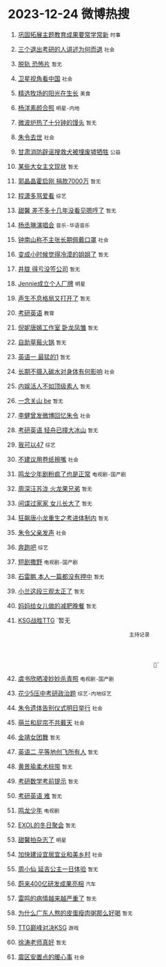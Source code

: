 # 2023-12-24 微博热搜 
1. [巩固拓展主题教育成果要常学常新](https://m.weibo.cn/search?containerid=100103type%3D1%26t%3D10%26q%3D%23%E5%B7%A9%E5%9B%BA%E6%8B%93%E5%B1%95%E4%B8%BB%E9%A2%98%E6%95%99%E8%82%B2%E6%88%90%E6%9E%9C%E8%A6%81%E5%B8%B8%E5%AD%A6%E5%B8%B8%E6%96%B0%23&stream_entry_id=51&isnewpage=1&extparam=seat%3D1%26cate%3D10103%26stream_entry_id%3D51%26pos%3D0%26filter_type%3Drealtimehot%26c_type%3D51%26q%3D%2523%25E5%25B7%25A9%25E5%259B%25BA%25E6%258B%2593%25E5%25B1%2595%25E4%25B8%25BB%25E9%25A2%2598%25E6%2595%2599%25E8%2582%25B2%25E6%2588%2590%25E6%259E%259C%25E8%25A6%2581%25E5%25B8%25B8%25E5%25AD%25A6%25E5%25B8%25B8%25E6%2596%25B0%2523%26dgr%3D0%26display_time%3D1703351315%26pre_seqid%3D17033513149820553405) `时事` 

2. [三个退出考研的人讲述为何而退](https://m.weibo.cn/search?containerid=100103type%3D1%26t%3D10%26q%3D%23%E4%B8%89%E4%B8%AA%E9%80%80%E5%87%BA%E8%80%83%E7%A0%94%E7%9A%84%E4%BA%BA%E8%AE%B2%E8%BF%B0%E4%B8%BA%E4%BD%95%E8%80%8C%E9%80%80%23&stream_entry_id=31&isnewpage=1&extparam=seat%3D1%26band_rank%3D1%26flag%3D2%26filter_type%3Drealtimehot%26stream_entry_id%3D31%26c_type%3D31%26dgr%3D0%26cate%3D5001%26lcate%3D5001%26q%3D%2523%25E4%25B8%2589%25E4%25B8%25AA%25E9%2580%2580%25E5%2587%25BA%25E8%2580%2583%25E7%25A0%2594%25E7%259A%2584%25E4%25BA%25BA%25E8%25AE%25B2%25E8%25BF%25B0%25E4%25B8%25BA%25E4%25BD%2595%25E8%2580%258C%25E9%2580%2580%2523%26realpos%3D1%26pos%3D0%26display_time%3D1703351315%26pre_seqid%3D17033513149820553405) `社会` 

3. [脱轨 恐怖片](https://m.weibo.cn/search?containerid=100103type%3D1%26t%3D10%26q%3D%E8%84%B1%E8%BD%A8+%E6%81%90%E6%80%96%E7%89%87&stream_entry_id=31&isnewpage=1&extparam=seat%3D1%26band_rank%3D2%26flag%3D2%26filter_type%3Drealtimehot%26stream_entry_id%3D31%26c_type%3D31%26dgr%3D0%26cate%3D5001%26lcate%3D5001%26q%3D%25E8%2584%25B1%25E8%25BD%25A8%2520%25E6%2581%2590%25E6%2580%2596%25E7%2589%2587%26realpos%3D2%26pos%3D1%26display_time%3D1703351315%26pre_seqid%3D17033513149820553405) `暂无` 

4. [卫星视角看中国](https://m.weibo.cn/search?containerid=100103type%3D1%26t%3D10%26q%3D%23%E5%8D%AB%E6%98%9F%E8%A7%86%E8%A7%92%E7%9C%8B%E4%B8%AD%E5%9B%BD%23&stream_entry_id=31&isnewpage=1&extparam=seat%3D1%26band_rank%3D3%26flag%3D0%26filter_type%3Drealtimehot%26stream_entry_id%3D31%26c_type%3D31%26dgr%3D0%26cate%3D5001%26lcate%3D5001%26q%3D%2523%25E5%258D%25AB%25E6%2598%259F%25E8%25A7%2586%25E8%25A7%2592%25E7%259C%258B%25E4%25B8%25AD%25E5%259B%25BD%2523%26realpos%3D3%26pos%3D2%26display_time%3D1703351315%26pre_seqid%3D17033513149820553405) `社会` 

5. [精选牧场的阳光在生长](https://m.weibo.cn/search?containerid=100103type%3D1%26t%3D10%26q%3D%23%E7%B2%BE%E9%80%89%E7%89%A7%E5%9C%BA%E7%9A%84%E9%98%B3%E5%85%89%E5%9C%A8%E7%94%9F%E9%95%BF%23&stream_entry_id=31&isnewpage=1&extparam=seat%3D1%26band_rank%3D4%26pos%3D3%26filter_type%3Drealtimehot%26is_ad_pos%3D1%26c_type%3D31%26topic_ad%3D1%26cate%3D5001%26stream_entry_id%3D31%26dgr%3D0%26adid%3D215743%26q%3D%2523%25E7%25B2%25BE%25E9%2580%2589%25E7%2589%25A7%25E5%259C%25BA%25E7%259A%2584%25E9%2598%25B3%25E5%2585%2589%25E5%259C%25A8%25E7%2594%259F%25E9%2595%25BF%2523%26lcate%3D5001%26display_time%3D1703351315%26pre_seqid%3D17033513149820553405) `美食` 

6. [杨洋素颜合照](https://m.weibo.cn/search?containerid=100103type%3D1%26t%3D10%26q%3D%23%E6%9D%A8%E6%B4%8B%E7%B4%A0%E9%A2%9C%E5%90%88%E7%85%A7%23&stream_entry_id=31&isnewpage=1&extparam=seat%3D1%26band_rank%3D4%26flag%3D1%26filter_type%3Drealtimehot%26stream_entry_id%3D31%26c_type%3D31%26dgr%3D0%26cate%3D5001%26lcate%3D5001%26q%3D%2523%25E6%259D%25A8%25E6%25B4%258B%25E7%25B4%25A0%25E9%25A2%259C%25E5%2590%2588%25E7%2585%25A7%2523%26realpos%3D4%26pos%3D4%26display_time%3D1703351315%26pre_seqid%3D17033513149820553405) `明星-内地` 

7. [微波炉热了十分钟的馒头](https://m.weibo.cn/search?containerid=100103type%3D1%26t%3D10%26q%3D%E5%BE%AE%E6%B3%A2%E7%82%89%E7%83%AD%E4%BA%86%E5%8D%81%E5%88%86%E9%92%9F%E7%9A%84%E9%A6%92%E5%A4%B4&stream_entry_id=31&isnewpage=1&extparam=seat%3D1%26band_rank%3D5%26flag%3D2%26filter_type%3Drealtimehot%26stream_entry_id%3D31%26c_type%3D31%26dgr%3D0%26cate%3D5001%26lcate%3D5001%26q%3D%25E5%25BE%25AE%25E6%25B3%25A2%25E7%2582%2589%25E7%2583%25AD%25E4%25BA%2586%25E5%258D%2581%25E5%2588%2586%25E9%2592%259F%25E7%259A%2584%25E9%25A6%2592%25E5%25A4%25B4%26realpos%3D5%26pos%3D5%26display_time%3D1703351315%26pre_seqid%3D17033513149820553405) `暂无` 

8. [朱令去世](https://m.weibo.cn/search?containerid=100103type%3D1%26t%3D10%26q%3D%23%E6%9C%B1%E4%BB%A4%E5%8E%BB%E4%B8%96%23&stream_entry_id=31&isnewpage=1&extparam=seat%3D1%26band_rank%3D6%26flag%3D16%26filter_type%3Drealtimehot%26stream_entry_id%3D31%26c_type%3D31%26dgr%3D0%26cate%3D5001%26lcate%3D5001%26q%3D%2523%25E6%259C%25B1%25E4%25BB%25A4%25E5%258E%25BB%25E4%25B8%2596%2523%26realpos%3D6%26pos%3D6%26display_time%3D1703351315%26pre_seqid%3D17033513149820553405) `社会` 

9. [甘肃消防辟谣搜救犬被埋废墟牺牲](https://m.weibo.cn/search?containerid=100103type%3D1%26t%3D10%26q%3D%23%E7%94%98%E8%82%83%E6%B6%88%E9%98%B2%E8%BE%9F%E8%B0%A3%E6%90%9C%E6%95%91%E7%8A%AC%E8%A2%AB%E5%9F%8B%E5%BA%9F%E5%A2%9F%E7%89%BA%E7%89%B2%23&stream_entry_id=31&isnewpage=1&extparam=seat%3D1%26stream_entry_id%3D31%26band_rank%3D7%26filter_type%3Drealtimehot%26is_ad_pos%3D1%26c_type%3D31%26dgr%3D0%26cate%3D5001%26lcate%3D5001%26q%3D%2523%25E7%2594%2598%25E8%2582%2583%25E6%25B6%2588%25E9%2598%25B2%25E8%25BE%259F%25E8%25B0%25A3%25E6%2590%259C%25E6%2595%2591%25E7%258A%25AC%25E8%25A2%25AB%25E5%259F%258B%25E5%25BA%259F%25E5%25A2%259F%25E7%2589%25BA%25E7%2589%25B2%2523%26adid%3D215755%26pos%3D7%26display_time%3D1703351315%26pre_seqid%3D17033513149820553405) `公益` 

10. [某些大女主文现状](https://m.weibo.cn/search?containerid=100103type%3D1%26t%3D10%26q%3D%E6%9F%90%E4%BA%9B%E5%A4%A7%E5%A5%B3%E4%B8%BB%E6%96%87%E7%8E%B0%E7%8A%B6&stream_entry_id=31&isnewpage=1&extparam=seat%3D1%26band_rank%3D7%26flag%3D1%26filter_type%3Drealtimehot%26stream_entry_id%3D31%26c_type%3D31%26dgr%3D0%26cate%3D5001%26lcate%3D5001%26q%3D%25E6%259F%2590%25E4%25BA%259B%25E5%25A4%25A7%25E5%25A5%25B3%25E4%25B8%25BB%25E6%2596%2587%25E7%258E%25B0%25E7%258A%25B6%26realpos%3D7%26pos%3D8%26display_time%3D1703351315%26pre_seqid%3D17033513149820553405) `暂无` 

11. [郭晶晶霍启刚 捐款7000万](https://m.weibo.cn/search?containerid=100103type%3D1%26t%3D10%26q%3D%E9%83%AD%E6%99%B6%E6%99%B6%E9%9C%8D%E5%90%AF%E5%88%9A+%E6%8D%90%E6%AC%BE7000%E4%B8%87&stream_entry_id=31&isnewpage=1&extparam=seat%3D1%26band_rank%3D8%26flag%3D2%26filter_type%3Drealtimehot%26stream_entry_id%3D31%26c_type%3D31%26dgr%3D0%26cate%3D5001%26lcate%3D5001%26q%3D%25E9%2583%25AD%25E6%2599%25B6%25E6%2599%25B6%25E9%259C%258D%25E5%2590%25AF%25E5%2588%259A%2520%25E6%258D%2590%25E6%25AC%25BE7000%25E4%25B8%2587%26realpos%3D8%26pos%3D9%26display_time%3D1703351315%26pre_seqid%3D17033513149820553405) `暂无` 

12. [程潇多骂爱看](https://m.weibo.cn/search?containerid=100103type%3D1%26t%3D10%26q%3D%23%E7%A8%8B%E6%BD%87%E5%A4%9A%E9%AA%82%E7%88%B1%E7%9C%8B%23&stream_entry_id=31&isnewpage=1&extparam=seat%3D1%26band_rank%3D9%26flag%3D1%26filter_type%3Drealtimehot%26stream_entry_id%3D31%26c_type%3D31%26dgr%3D0%26cate%3D5001%26lcate%3D5001%26q%3D%2523%25E7%25A8%258B%25E6%25BD%2587%25E5%25A4%259A%25E9%25AA%2582%25E7%2588%25B1%25E7%259C%258B%2523%26realpos%3D9%26pos%3D10%26display_time%3D1703351315%26pre_seqid%3D17033513149820553405) `综艺` 

13. [甜馨 差不多十几年没看见嗯哼了](https://m.weibo.cn/search?containerid=100103type%3D1%26t%3D10%26q%3D%E7%94%9C%E9%A6%A8+%E5%B7%AE%E4%B8%8D%E5%A4%9A%E5%8D%81%E5%87%A0%E5%B9%B4%E6%B2%A1%E7%9C%8B%E8%A7%81%E5%97%AF%E5%93%BC%E4%BA%86&stream_entry_id=31&isnewpage=1&extparam=seat%3D1%26band_rank%3D10%26flag%3D2%26filter_type%3Drealtimehot%26stream_entry_id%3D31%26c_type%3D31%26dgr%3D0%26cate%3D5001%26lcate%3D5001%26q%3D%25E7%2594%259C%25E9%25A6%25A8%2520%25E5%25B7%25AE%25E4%25B8%258D%25E5%25A4%259A%25E5%258D%2581%25E5%2587%25A0%25E5%25B9%25B4%25E6%25B2%25A1%25E7%259C%258B%25E8%25A7%2581%25E5%2597%25AF%25E5%2593%25BC%25E4%25BA%2586%26realpos%3D10%26pos%3D11%26display_time%3D1703351315%26pre_seqid%3D17033513149820553405) `暂无` 

14. [杨丞琳演唱会](https://m.weibo.cn/search?containerid=100103type%3D1%26t%3D10%26q%3D%E6%9D%A8%E4%B8%9E%E7%90%B3%E6%BC%94%E5%94%B1%E4%BC%9A&stream_entry_id=31&isnewpage=1&extparam=seat%3D1%26band_rank%3D11%26flag%3D2%26filter_type%3Drealtimehot%26stream_entry_id%3D31%26c_type%3D31%26dgr%3D0%26cate%3D5001%26lcate%3D5001%26q%3D%25E6%259D%25A8%25E4%25B8%259E%25E7%2590%25B3%25E6%25BC%2594%25E5%2594%25B1%25E4%25BC%259A%26realpos%3D11%26pos%3D12%26display_time%3D1703351315%26pre_seqid%3D17033513149820553405) `音乐-华语音乐` 

15. [钟南山称不主张长期佩戴口罩](https://m.weibo.cn/search?containerid=100103type%3D1%26t%3D10%26q%3D%23%E9%92%9F%E5%8D%97%E5%B1%B1%E7%A7%B0%E4%B8%8D%E4%B8%BB%E5%BC%A0%E9%95%BF%E6%9C%9F%E4%BD%A9%E6%88%B4%E5%8F%A3%E7%BD%A9%23&stream_entry_id=31&isnewpage=1&extparam=seat%3D1%26band_rank%3D12%26flag%3D2%26filter_type%3Drealtimehot%26stream_entry_id%3D31%26c_type%3D31%26dgr%3D0%26cate%3D5001%26lcate%3D5001%26q%3D%2523%25E9%2592%259F%25E5%258D%2597%25E5%25B1%25B1%25E7%25A7%25B0%25E4%25B8%258D%25E4%25B8%25BB%25E5%25BC%25A0%25E9%2595%25BF%25E6%259C%259F%25E4%25BD%25A9%25E6%2588%25B4%25E5%258F%25A3%25E7%25BD%25A9%2523%26realpos%3D12%26pos%3D13%26display_time%3D1703351315%26pre_seqid%3D17033513149820553405) `社会` 

16. [变成小时候觉得冷漠的姐姐了](https://m.weibo.cn/search?containerid=100103type%3D1%26t%3D10%26q%3D%E5%8F%98%E6%88%90%E5%B0%8F%E6%97%B6%E5%80%99%E8%A7%89%E5%BE%97%E5%86%B7%E6%BC%A0%E7%9A%84%E5%A7%90%E5%A7%90%E4%BA%86&stream_entry_id=31&isnewpage=1&extparam=seat%3D1%26band_rank%3D13%26flag%3D2%26filter_type%3Drealtimehot%26stream_entry_id%3D31%26c_type%3D31%26dgr%3D0%26cate%3D5001%26lcate%3D5001%26q%3D%25E5%258F%2598%25E6%2588%2590%25E5%25B0%258F%25E6%2597%25B6%25E5%2580%2599%25E8%25A7%2589%25E5%25BE%2597%25E5%2586%25B7%25E6%25BC%25A0%25E7%259A%2584%25E5%25A7%2590%25E5%25A7%2590%25E4%25BA%2586%26realpos%3D13%26pos%3D14%26display_time%3D1703351315%26pre_seqid%3D17033513149820553405) `暂无` 

17. [井胧 得亏没签公司](https://m.weibo.cn/search?containerid=100103type%3D1%26t%3D10%26q%3D%E4%BA%95%E8%83%A7+%E5%BE%97%E4%BA%8F%E6%B2%A1%E7%AD%BE%E5%85%AC%E5%8F%B8&stream_entry_id=31&isnewpage=1&extparam=seat%3D1%26band_rank%3D14%26flag%3D2%26filter_type%3Drealtimehot%26stream_entry_id%3D31%26c_type%3D31%26dgr%3D0%26cate%3D5001%26lcate%3D5001%26q%3D%25E4%25BA%2595%25E8%2583%25A7%2520%25E5%25BE%2597%25E4%25BA%258F%25E6%25B2%25A1%25E7%25AD%25BE%25E5%2585%25AC%25E5%258F%25B8%26realpos%3D14%26pos%3D15%26display_time%3D1703351315%26pre_seqid%3D17033513149820553405) `暂无` 

18. [Jennie成立个人厂牌](https://m.weibo.cn/search?containerid=100103type%3D1%26t%3D10%26q%3D%23Jennie%E6%88%90%E7%AB%8B%E4%B8%AA%E4%BA%BA%E5%8E%82%E7%89%8C%23&stream_entry_id=31&isnewpage=1&extparam=seat%3D1%26band_rank%3D15%26flag%3D0%26filter_type%3Drealtimehot%26stream_entry_id%3D31%26c_type%3D31%26dgr%3D0%26cate%3D5001%26lcate%3D5001%26q%3D%2523Jennie%25E6%2588%2590%25E7%25AB%258B%25E4%25B8%25AA%25E4%25BA%25BA%25E5%258E%2582%25E7%2589%258C%2523%26realpos%3D15%26pos%3D16%26display_time%3D1703351315%26pre_seqid%3D17033513149820553405) `明星` 

19. [声生不息格局又打开了](https://m.weibo.cn/search?containerid=100103type%3D1%26t%3D10%26q%3D%E5%A3%B0%E7%94%9F%E4%B8%8D%E6%81%AF%E6%A0%BC%E5%B1%80%E5%8F%88%E6%89%93%E5%BC%80%E4%BA%86&stream_entry_id=31&isnewpage=1&extparam=seat%3D1%26band_rank%3D16%26flag%3D2%26filter_type%3Drealtimehot%26stream_entry_id%3D31%26c_type%3D31%26dgr%3D0%26cate%3D5001%26lcate%3D5001%26q%3D%25E5%25A3%25B0%25E7%2594%259F%25E4%25B8%258D%25E6%2581%25AF%25E6%25A0%25BC%25E5%25B1%2580%25E5%258F%2588%25E6%2589%2593%25E5%25BC%2580%25E4%25BA%2586%26realpos%3D16%26pos%3D17%26display_time%3D1703351315%26pre_seqid%3D17033513149820553405) `暂无` 

20. [考研英语](https://m.weibo.cn/search?containerid=100103type%3D1%26t%3D10%26q%3D%E8%80%83%E7%A0%94%E8%8B%B1%E8%AF%AD&stream_entry_id=31&isnewpage=1&extparam=seat%3D1%26band_rank%3D17%26flag%3D0%26filter_type%3Drealtimehot%26stream_entry_id%3D31%26c_type%3D31%26dgr%3D0%26cate%3D5001%26lcate%3D5001%26q%3D%25E8%2580%2583%25E7%25A0%2594%25E8%258B%25B1%25E8%25AF%25AD%26realpos%3D17%26pos%3D18%26display_time%3D1703351315%26pre_seqid%3D17033513149820553405) `教育` 

21. [倪妮唐嫣工作室 卧龙凤雏](https://m.weibo.cn/search?containerid=100103type%3D1%26t%3D10%26q%3D%E5%80%AA%E5%A6%AE%E5%94%90%E5%AB%A3%E5%B7%A5%E4%BD%9C%E5%AE%A4+%E5%8D%A7%E9%BE%99%E5%87%A4%E9%9B%8F&stream_entry_id=31&isnewpage=1&extparam=seat%3D1%26band_rank%3D18%26flag%3D2%26filter_type%3Drealtimehot%26stream_entry_id%3D31%26c_type%3D31%26dgr%3D0%26cate%3D5001%26lcate%3D5001%26q%3D%25E5%2580%25AA%25E5%25A6%25AE%25E5%2594%2590%25E5%25AB%25A3%25E5%25B7%25A5%25E4%25BD%259C%25E5%25AE%25A4%2520%25E5%258D%25A7%25E9%25BE%2599%25E5%2587%25A4%25E9%259B%258F%26realpos%3D18%26pos%3D19%26display_time%3D1703351315%26pre_seqid%3D17033513149820553405) `暂无` 

22. [自助草莓火锅](https://m.weibo.cn/search?containerid=100103type%3D1%26t%3D10%26q%3D%E8%87%AA%E5%8A%A9%E8%8D%89%E8%8E%93%E7%81%AB%E9%94%85&stream_entry_id=31&isnewpage=1&extparam=seat%3D1%26band_rank%3D19%26flag%3D0%26filter_type%3Drealtimehot%26stream_entry_id%3D31%26c_type%3D31%26dgr%3D0%26cate%3D5001%26lcate%3D5001%26q%3D%25E8%2587%25AA%25E5%258A%25A9%25E8%258D%2589%25E8%258E%2593%25E7%2581%25AB%25E9%2594%2585%26realpos%3D19%26pos%3D20%26display_time%3D1703351315%26pre_seqid%3D17033513149820553405) `暂无` 

23. [英语一 最猛的1](https://m.weibo.cn/search?containerid=100103type%3D1%26t%3D10%26q%3D%E8%8B%B1%E8%AF%AD%E4%B8%80+%E6%9C%80%E7%8C%9B%E7%9A%841&stream_entry_id=31&isnewpage=1&extparam=seat%3D1%26band_rank%3D20%26flag%3D0%26filter_type%3Drealtimehot%26stream_entry_id%3D31%26c_type%3D31%26dgr%3D0%26cate%3D5001%26lcate%3D5001%26q%3D%25E8%258B%25B1%25E8%25AF%25AD%25E4%25B8%2580%2520%25E6%259C%2580%25E7%258C%259B%25E7%259A%25841%26realpos%3D20%26pos%3D21%26display_time%3D1703351315%26pre_seqid%3D17033513149820553405) `暂无` 

24. [长期不摄入碳水对身体有何影响](https://m.weibo.cn/search?containerid=100103type%3D1%26t%3D10%26q%3D%23%E9%95%BF%E6%9C%9F%E4%B8%8D%E6%91%84%E5%85%A5%E7%A2%B3%E6%B0%B4%E5%AF%B9%E8%BA%AB%E4%BD%93%E6%9C%89%E4%BD%95%E5%BD%B1%E5%93%8D%23&stream_entry_id=31&isnewpage=1&extparam=seat%3D1%26band_rank%3D21%26flag%3D1%26filter_type%3Drealtimehot%26stream_entry_id%3D31%26c_type%3D31%26dgr%3D0%26cate%3D5001%26lcate%3D5001%26q%3D%2523%25E9%2595%25BF%25E6%259C%259F%25E4%25B8%258D%25E6%2591%2584%25E5%2585%25A5%25E7%25A2%25B3%25E6%25B0%25B4%25E5%25AF%25B9%25E8%25BA%25AB%25E4%25BD%2593%25E6%259C%2589%25E4%25BD%2595%25E5%25BD%25B1%25E5%2593%258D%2523%26realpos%3D21%26pos%3D22%26display_time%3D1703351315%26pre_seqid%3D17033513149820553405) `社会` 

25. [内娱活人不如顶级素人](https://m.weibo.cn/search?containerid=100103type%3D1%26t%3D10%26q%3D%E5%86%85%E5%A8%B1%E6%B4%BB%E4%BA%BA%E4%B8%8D%E5%A6%82%E9%A1%B6%E7%BA%A7%E7%B4%A0%E4%BA%BA&stream_entry_id=31&isnewpage=1&extparam=seat%3D1%26band_rank%3D22%26flag%3D2%26filter_type%3Drealtimehot%26stream_entry_id%3D31%26c_type%3D31%26dgr%3D0%26cate%3D5001%26lcate%3D5001%26q%3D%25E5%2586%2585%25E5%25A8%25B1%25E6%25B4%25BB%25E4%25BA%25BA%25E4%25B8%258D%25E5%25A6%2582%25E9%25A1%25B6%25E7%25BA%25A7%25E7%25B4%25A0%25E4%25BA%25BA%26realpos%3D22%26pos%3D23%26display_time%3D1703351315%26pre_seqid%3D17033513149820553405) `暂无` 

26. [一念关山 be](https://m.weibo.cn/search?containerid=100103type%3D1%26t%3D10%26q%3D%E4%B8%80%E5%BF%B5%E5%85%B3%E5%B1%B1+be&stream_entry_id=31&isnewpage=1&extparam=seat%3D1%26band_rank%3D23%26flag%3D0%26filter_type%3Drealtimehot%26stream_entry_id%3D31%26c_type%3D31%26dgr%3D0%26cate%3D5001%26lcate%3D5001%26q%3D%25E4%25B8%2580%25E5%25BF%25B5%25E5%2585%25B3%25E5%25B1%25B1%2520be%26realpos%3D23%26pos%3D24%26display_time%3D1703351315%26pre_seqid%3D17033513149820553405) `暂无` 

27. [李健曾发微博回忆朱令](https://m.weibo.cn/search?containerid=100103type%3D1%26t%3D10%26q%3D%23%E6%9D%8E%E5%81%A5%E6%9B%BE%E5%8F%91%E5%BE%AE%E5%8D%9A%E5%9B%9E%E5%BF%86%E6%9C%B1%E4%BB%A4%23&stream_entry_id=31&isnewpage=1&extparam=seat%3D1%26band_rank%3D24%26flag%3D0%26filter_type%3Drealtimehot%26stream_entry_id%3D31%26c_type%3D31%26dgr%3D0%26cate%3D5001%26lcate%3D5001%26q%3D%2523%25E6%259D%258E%25E5%2581%25A5%25E6%259B%25BE%25E5%258F%2591%25E5%25BE%25AE%25E5%258D%259A%25E5%259B%259E%25E5%25BF%2586%25E6%259C%25B1%25E4%25BB%25A4%2523%26realpos%3D24%26pos%3D25%26display_time%3D1703351315%26pre_seqid%3D17033513149820553405) `社会` 

28. [考研英语 轻舟已撞大冰山](https://m.weibo.cn/search?containerid=100103type%3D1%26t%3D10%26q%3D%E8%80%83%E7%A0%94%E8%8B%B1%E8%AF%AD+%E8%BD%BB%E8%88%9F%E5%B7%B2%E6%92%9E%E5%A4%A7%E5%86%B0%E5%B1%B1&stream_entry_id=31&isnewpage=1&extparam=seat%3D1%26band_rank%3D25%26flag%3D0%26filter_type%3Drealtimehot%26stream_entry_id%3D31%26c_type%3D31%26dgr%3D0%26cate%3D5001%26lcate%3D5001%26q%3D%25E8%2580%2583%25E7%25A0%2594%25E8%258B%25B1%25E8%25AF%25AD%2520%25E8%25BD%25BB%25E8%2588%259F%25E5%25B7%25B2%25E6%2592%259E%25E5%25A4%25A7%25E5%2586%25B0%25E5%25B1%25B1%26realpos%3D25%26pos%3D26%26display_time%3D1703351315%26pre_seqid%3D17033513149820553405) `暂无` 

29. [我可以47](https://m.weibo.cn/search?containerid=100103type%3D1%26t%3D10%26q%3D%E6%88%91%E5%8F%AF%E4%BB%A547&stream_entry_id=31&isnewpage=1&extparam=seat%3D1%26band_rank%3D26%26flag%3D1%26filter_type%3Drealtimehot%26stream_entry_id%3D31%26c_type%3D31%26dgr%3D0%26cate%3D5001%26lcate%3D5001%26q%3D%25E6%2588%2591%25E5%258F%25AF%25E4%25BB%25A547%26realpos%3D26%26pos%3D27%26display_time%3D1703351315%26pre_seqid%3D17033513149820553405) `综艺` 

30. [不建议用卷纸擦嘴](https://m.weibo.cn/search?containerid=100103type%3D1%26t%3D10%26q%3D%23%E4%B8%8D%E5%BB%BA%E8%AE%AE%E7%94%A8%E5%8D%B7%E7%BA%B8%E6%93%A6%E5%98%B4%23&stream_entry_id=31&isnewpage=1&extparam=seat%3D1%26band_rank%3D27%26flag%3D0%26filter_type%3Drealtimehot%26stream_entry_id%3D31%26c_type%3D31%26dgr%3D0%26cate%3D5001%26lcate%3D5001%26q%3D%2523%25E4%25B8%258D%25E5%25BB%25BA%25E8%25AE%25AE%25E7%2594%25A8%25E5%258D%25B7%25E7%25BA%25B8%25E6%2593%25A6%25E5%2598%25B4%2523%26realpos%3D27%26pos%3D28%26display_time%3D1703351315%26pre_seqid%3D17033513149820553405) `社会` 

31. [鸣龙少年剧粉疯了也是正常](https://m.weibo.cn/search?containerid=100103type%3D1%26t%3D10%26q%3D%E9%B8%A3%E9%BE%99%E5%B0%91%E5%B9%B4%E5%89%A7%E7%B2%89%E7%96%AF%E4%BA%86%E4%B9%9F%E6%98%AF%E6%AD%A3%E5%B8%B8&stream_entry_id=31&isnewpage=1&extparam=seat%3D1%26band_rank%3D28%26flag%3D1%26filter_type%3Drealtimehot%26stream_entry_id%3D31%26c_type%3D31%26dgr%3D0%26cate%3D5001%26lcate%3D5001%26q%3D%25E9%25B8%25A3%25E9%25BE%2599%25E5%25B0%2591%25E5%25B9%25B4%25E5%2589%25A7%25E7%25B2%2589%25E7%2596%25AF%25E4%25BA%2586%25E4%25B9%259F%25E6%2598%25AF%25E6%25AD%25A3%25E5%25B8%25B8%26realpos%3D28%26pos%3D29%26display_time%3D1703351315%26pre_seqid%3D17033513149820553405) `电视剧-国产剧` 

32. [周深汪苏泷 火龙果兄弟](https://m.weibo.cn/search?containerid=100103type%3D1%26t%3D10%26q%3D%E5%91%A8%E6%B7%B1%E6%B1%AA%E8%8B%8F%E6%B3%B7+%E7%81%AB%E9%BE%99%E6%9E%9C%E5%85%84%E5%BC%9F&stream_entry_id=31&isnewpage=1&extparam=seat%3D1%26band_rank%3D29%26flag%3D0%26filter_type%3Drealtimehot%26stream_entry_id%3D31%26c_type%3D31%26dgr%3D0%26cate%3D5001%26lcate%3D5001%26q%3D%25E5%2591%25A8%25E6%25B7%25B1%25E6%25B1%25AA%25E8%258B%258F%25E6%25B3%25B7%2520%25E7%2581%25AB%25E9%25BE%2599%25E6%259E%259C%25E5%2585%2584%25E5%25BC%259F%26realpos%3D29%26pos%3D30%26display_time%3D1703351315%26pre_seqid%3D17033513149820553405) `暂无` 

33. [间谍过家家 女儿长大了](https://m.weibo.cn/search?containerid=100103type%3D1%26t%3D10%26q%3D%E9%97%B4%E8%B0%8D%E8%BF%87%E5%AE%B6%E5%AE%B6+%E5%A5%B3%E5%84%BF%E9%95%BF%E5%A4%A7%E4%BA%86&stream_entry_id=31&isnewpage=1&extparam=seat%3D1%26band_rank%3D30%26flag%3D1%26filter_type%3Drealtimehot%26stream_entry_id%3D31%26c_type%3D31%26dgr%3D0%26cate%3D5001%26lcate%3D5001%26q%3D%25E9%2597%25B4%25E8%25B0%258D%25E8%25BF%2587%25E5%25AE%25B6%25E5%25AE%25B6%2520%25E5%25A5%25B3%25E5%2584%25BF%25E9%2595%25BF%25E5%25A4%25A7%25E4%25BA%2586%26realpos%3D30%26pos%3D31%26display_time%3D1703351315%26pre_seqid%3D17033513149820553405) `暂无` 

34. [狂飙唐小龙重生之考进体制内](https://m.weibo.cn/search?containerid=100103type%3D1%26t%3D10%26q%3D%E7%8B%82%E9%A3%99%E5%94%90%E5%B0%8F%E9%BE%99%E9%87%8D%E7%94%9F%E4%B9%8B%E8%80%83%E8%BF%9B%E4%BD%93%E5%88%B6%E5%86%85&stream_entry_id=31&isnewpage=1&extparam=seat%3D1%26band_rank%3D31%26flag%3D0%26filter_type%3Drealtimehot%26stream_entry_id%3D31%26c_type%3D31%26dgr%3D0%26cate%3D5001%26lcate%3D5001%26q%3D%25E7%258B%2582%25E9%25A3%2599%25E5%2594%2590%25E5%25B0%258F%25E9%25BE%2599%25E9%2587%258D%25E7%2594%259F%25E4%25B9%258B%25E8%2580%2583%25E8%25BF%259B%25E4%25BD%2593%25E5%2588%25B6%25E5%2586%2585%26realpos%3D31%26pos%3D32%26display_time%3D1703351315%26pre_seqid%3D17033513149820553405) `暂无` 

35. [朱令父亲发声](https://m.weibo.cn/search?containerid=100103type%3D1%26t%3D10%26q%3D%23%E6%9C%B1%E4%BB%A4%E7%88%B6%E4%BA%B2%E5%8F%91%E5%A3%B0%23&stream_entry_id=31&isnewpage=1&extparam=seat%3D1%26band_rank%3D32%26flag%3D0%26filter_type%3Drealtimehot%26stream_entry_id%3D31%26c_type%3D31%26dgr%3D0%26cate%3D5001%26lcate%3D5001%26q%3D%2523%25E6%259C%25B1%25E4%25BB%25A4%25E7%2588%25B6%25E4%25BA%25B2%25E5%258F%2591%25E5%25A3%25B0%2523%26realpos%3D32%26pos%3D33%26display_time%3D1703351315%26pre_seqid%3D17033513149820553405) `社会` 

36. [奔跑吧](https://m.weibo.cn/search?containerid=100103type%3D1%26t%3D10%26q%3D%E5%A5%94%E8%B7%91%E5%90%A7&stream_entry_id=31&isnewpage=1&extparam=seat%3D1%26band_rank%3D33%26flag%3D0%26filter_type%3Drealtimehot%26stream_entry_id%3D31%26c_type%3D31%26dgr%3D0%26cate%3D5001%26lcate%3D5001%26q%3D%25E5%25A5%2594%25E8%25B7%2591%25E5%2590%25A7%26realpos%3D33%26pos%3D34%26display_time%3D1703351315%26pre_seqid%3D17033513149820553405) `综艺` 

37. [短剧撒野](https://m.weibo.cn/search?containerid=100103type%3D1%26t%3D10%26q%3D%E7%9F%AD%E5%89%A7%E6%92%92%E9%87%8E&stream_entry_id=31&isnewpage=1&extparam=seat%3D1%26band_rank%3D34%26flag%3D0%26filter_type%3Drealtimehot%26stream_entry_id%3D31%26c_type%3D31%26dgr%3D0%26cate%3D5001%26lcate%3D5001%26q%3D%25E7%259F%25AD%25E5%2589%25A7%25E6%2592%2592%25E9%2587%258E%26realpos%3D34%26pos%3D35%26display_time%3D1703351315%26pre_seqid%3D17033513149820553405) `电视剧-国产剧` 

38. [石雷鹏 本人一篇都没有押中](https://m.weibo.cn/search?containerid=100103type%3D1%26t%3D10%26q%3D%E7%9F%B3%E9%9B%B7%E9%B9%8F+%E6%9C%AC%E4%BA%BA%E4%B8%80%E7%AF%87%E9%83%BD%E6%B2%A1%E6%9C%89%E6%8A%BC%E4%B8%AD&stream_entry_id=31&isnewpage=1&extparam=seat%3D1%26band_rank%3D35%26flag%3D0%26filter_type%3Drealtimehot%26stream_entry_id%3D31%26c_type%3D31%26dgr%3D0%26cate%3D5001%26lcate%3D5001%26q%3D%25E7%259F%25B3%25E9%259B%25B7%25E9%25B9%258F%2520%25E6%259C%25AC%25E4%25BA%25BA%25E4%25B8%2580%25E7%25AF%2587%25E9%2583%25BD%25E6%25B2%25A1%25E6%259C%2589%25E6%258A%25BC%25E4%25B8%25AD%26realpos%3D35%26pos%3D36%26display_time%3D1703351315%26pre_seqid%3D17033513149820553405) `暂无` 

39. [小兰这段三观太正了](https://m.weibo.cn/search?containerid=100103type%3D1%26t%3D10%26q%3D%E5%B0%8F%E5%85%B0%E8%BF%99%E6%AE%B5%E4%B8%89%E8%A7%82%E5%A4%AA%E6%AD%A3%E4%BA%86&stream_entry_id=31&isnewpage=1&extparam=seat%3D1%26band_rank%3D36%26flag%3D0%26filter_type%3Drealtimehot%26stream_entry_id%3D31%26c_type%3D31%26dgr%3D0%26cate%3D5001%26lcate%3D5001%26q%3D%25E5%25B0%258F%25E5%2585%25B0%25E8%25BF%2599%25E6%25AE%25B5%25E4%25B8%2589%25E8%25A7%2582%25E5%25A4%25AA%25E6%25AD%25A3%25E4%25BA%2586%26realpos%3D36%26pos%3D37%26display_time%3D1703351315%26pre_seqid%3D17033513149820553405) `暂无` 

40. [妈妈给女儿做的减肥晚餐](https://m.weibo.cn/search?containerid=100103type%3D1%26t%3D10%26q%3D%E5%A6%88%E5%A6%88%E7%BB%99%E5%A5%B3%E5%84%BF%E5%81%9A%E7%9A%84%E5%87%8F%E8%82%A5%E6%99%9A%E9%A4%90&stream_entry_id=31&isnewpage=1&extparam=seat%3D1%26band_rank%3D37%26flag%3D0%26filter_type%3Drealtimehot%26stream_entry_id%3D31%26c_type%3D31%26dgr%3D0%26cate%3D5001%26lcate%3D5001%26q%3D%25E5%25A6%2588%25E5%25A6%2588%25E7%25BB%2599%25E5%25A5%25B3%25E5%2584%25BF%25E5%2581%259A%25E7%259A%2584%25E5%2587%258F%25E8%2582%25A5%25E6%2599%259A%25E9%25A4%2590%26realpos%3D37%26pos%3D38%26display_time%3D1703351315%26pre_seqid%3D17033513149820553405) `暂无` 

41. [KSG战胜TTG](https://m.weibo.cn/search?containerid=100103type%3D1%26t%3D10%26q%3D%23KSG%E6%88%98%E8%83%9CTTG%23&stream_entry_id=31&isnewpage=1&extparam=seat%3D1%26band_rank%3D38%26flag%3D0%26filter_type%3Drealtimehot%26stream_entry_id%3D31%26c_type%3D31%26dgr%3D0%26cate%3D5001%26lcate%3D5001%26q%3D%2523KSG%25E6%2588%2598%25E8%2583%259CTTG%2523%26realpos%3D38%26pos%3D39%26display_time%3D1703351315%26pre_seqid%3D17033513149820553405) `暂无
                                    
                                                        
                                            主持记录
                        
                                                    
                        
                        
                                                    ` 

42. [虞书欣晒凌妙妙杀青照](https://m.weibo.cn/search?containerid=100103type%3D1%26t%3D10%26q%3D%23%E8%99%9E%E4%B9%A6%E6%AC%A3%E6%99%92%E5%87%8C%E5%A6%99%E5%A6%99%E6%9D%80%E9%9D%92%E7%85%A7%23&stream_entry_id=31&isnewpage=1&extparam=seat%3D1%26band_rank%3D39%26flag%3D1%26filter_type%3Drealtimehot%26stream_entry_id%3D31%26c_type%3D31%26dgr%3D0%26cate%3D5001%26lcate%3D5001%26q%3D%2523%25E8%2599%259E%25E4%25B9%25A6%25E6%25AC%25A3%25E6%2599%2592%25E5%2587%258C%25E5%25A6%2599%25E5%25A6%2599%25E6%259D%2580%25E9%259D%2592%25E7%2585%25A7%2523%26realpos%3D39%26pos%3D40%26display_time%3D1703351315%26pre_seqid%3D17033513149820553405) `电视剧-国产剧` 

43. [花少5压中考研政治题](https://m.weibo.cn/search?containerid=100103type%3D1%26t%3D10%26q%3D%23%E8%8A%B1%E5%B0%915%E5%8E%8B%E4%B8%AD%E8%80%83%E7%A0%94%E6%94%BF%E6%B2%BB%E9%A2%98%23&stream_entry_id=31&isnewpage=1&extparam=seat%3D1%26band_rank%3D40%26flag%3D0%26filter_type%3Drealtimehot%26stream_entry_id%3D31%26c_type%3D31%26dgr%3D0%26cate%3D5001%26lcate%3D5001%26q%3D%2523%25E8%258A%25B1%25E5%25B0%25915%25E5%258E%258B%25E4%25B8%25AD%25E8%2580%2583%25E7%25A0%2594%25E6%2594%25BF%25E6%25B2%25BB%25E9%25A2%2598%2523%26realpos%3D40%26pos%3D41%26display_time%3D1703351315%26pre_seqid%3D17033513149820553405) `综艺-内地综艺` 

44. [朱令遗体告别仪式明日举行](https://m.weibo.cn/search?containerid=100103type%3D1%26t%3D10%26q%3D%23%E6%9C%B1%E4%BB%A4%E9%81%97%E4%BD%93%E5%91%8A%E5%88%AB%E4%BB%AA%E5%BC%8F%E6%98%8E%E6%97%A5%E4%B8%BE%E8%A1%8C%23&stream_entry_id=31&isnewpage=1&extparam=seat%3D1%26band_rank%3D41%26flag%3D0%26filter_type%3Drealtimehot%26stream_entry_id%3D31%26c_type%3D31%26dgr%3D0%26cate%3D5001%26lcate%3D5001%26q%3D%2523%25E6%259C%25B1%25E4%25BB%25A4%25E9%2581%2597%25E4%25BD%2593%25E5%2591%258A%25E5%2588%25AB%25E4%25BB%25AA%25E5%25BC%258F%25E6%2598%258E%25E6%2597%25A5%25E4%25B8%25BE%25E8%25A1%258C%2523%26realpos%3D41%26pos%3D42%26display_time%3D1703351315%26pre_seqid%3D17033513149820553405) `社会` 

45. [萌兰和屁帘不共戴天](https://m.weibo.cn/search?containerid=100103type%3D1%26t%3D10%26q%3D%23%E8%90%8C%E5%85%B0%E5%92%8C%E5%B1%81%E5%B8%98%E4%B8%8D%E5%85%B1%E6%88%B4%E5%A4%A9%23&stream_entry_id=31&isnewpage=1&extparam=seat%3D1%26band_rank%3D42%26flag%3D32768%26filter_type%3Drealtimehot%26stream_entry_id%3D31%26c_type%3D31%26dgr%3D0%26cate%3D5001%26lcate%3D5001%26q%3D%2523%25E8%2590%258C%25E5%2585%25B0%25E5%2592%258C%25E5%25B1%2581%25E5%25B8%2598%25E4%25B8%258D%25E5%2585%25B1%25E6%2588%25B4%25E5%25A4%25A9%2523%26realpos%3D42%26pos%3D43%26display_time%3D1703351315%26pre_seqid%3D17033513149820553405) `社会` 

46. [金靖女团舞](https://m.weibo.cn/search?containerid=100103type%3D1%26t%3D10%26q%3D%E9%87%91%E9%9D%96%E5%A5%B3%E5%9B%A2%E8%88%9E&stream_entry_id=31&isnewpage=1&extparam=seat%3D1%26band_rank%3D43%26flag%3D0%26filter_type%3Drealtimehot%26stream_entry_id%3D31%26c_type%3D31%26dgr%3D0%26cate%3D5001%26lcate%3D5001%26q%3D%25E9%2587%2591%25E9%259D%2596%25E5%25A5%25B3%25E5%259B%25A2%25E8%2588%259E%26realpos%3D43%26pos%3D44%26display_time%3D1703351315%26pre_seqid%3D17033513149820553405) `暂无` 

47. [英语二 平等地创飞所有人](https://m.weibo.cn/search?containerid=100103type%3D1%26t%3D10%26q%3D%E8%8B%B1%E8%AF%AD%E4%BA%8C+%E5%B9%B3%E7%AD%89%E5%9C%B0%E5%88%9B%E9%A3%9E%E6%89%80%E6%9C%89%E4%BA%BA&stream_entry_id=31&isnewpage=1&extparam=seat%3D1%26band_rank%3D44%26flag%3D0%26filter_type%3Drealtimehot%26stream_entry_id%3D31%26c_type%3D31%26dgr%3D0%26cate%3D5001%26lcate%3D5001%26q%3D%25E8%258B%25B1%25E8%25AF%25AD%25E4%25BA%258C%2520%25E5%25B9%25B3%25E7%25AD%2589%25E5%259C%25B0%25E5%2588%259B%25E9%25A3%259E%25E6%2589%2580%25E6%259C%2589%25E4%25BA%25BA%26realpos%3D44%26pos%3D45%26display_time%3D1703351315%26pre_seqid%3D17033513149820553405) `暂无` 

48. [黄景瑜柔术棕带](https://m.weibo.cn/search?containerid=100103type%3D1%26t%3D10%26q%3D%23%E9%BB%84%E6%99%AF%E7%91%9C%E6%9F%94%E6%9C%AF%E6%A3%95%E5%B8%A6%23&stream_entry_id=31&isnewpage=1&extparam=seat%3D1%26band_rank%3D45%26flag%3D0%26filter_type%3Drealtimehot%26stream_entry_id%3D31%26c_type%3D31%26dgr%3D0%26cate%3D5001%26lcate%3D5001%26q%3D%2523%25E9%25BB%2584%25E6%2599%25AF%25E7%2591%259C%25E6%259F%2594%25E6%259C%25AF%25E6%25A3%2595%25E5%25B8%25A6%2523%26realpos%3D45%26pos%3D46%26display_time%3D1703351315%26pre_seqid%3D17033513149820553405) `暂无` 

49. [考研数学考前提示](https://m.weibo.cn/search?containerid=100103type%3D1%26t%3D10%26q%3D%E8%80%83%E7%A0%94%E6%95%B0%E5%AD%A6%E8%80%83%E5%89%8D%E6%8F%90%E7%A4%BA&stream_entry_id=31&isnewpage=1&extparam=seat%3D1%26band_rank%3D46%26flag%3D0%26filter_type%3Drealtimehot%26stream_entry_id%3D31%26c_type%3D31%26dgr%3D0%26cate%3D5001%26lcate%3D5001%26q%3D%25E8%2580%2583%25E7%25A0%2594%25E6%2595%25B0%25E5%25AD%25A6%25E8%2580%2583%25E5%2589%258D%25E6%258F%2590%25E7%25A4%25BA%26realpos%3D46%26pos%3D47%26display_time%3D1703351315%26pre_seqid%3D17033513149820553405) `暂无` 

50. [考研英语 难](https://m.weibo.cn/search?containerid=100103type%3D1%26t%3D10%26q%3D%E8%80%83%E7%A0%94%E8%8B%B1%E8%AF%AD+%E9%9A%BE&stream_entry_id=31&isnewpage=1&extparam=seat%3D1%26band_rank%3D47%26flag%3D0%26filter_type%3Drealtimehot%26stream_entry_id%3D31%26c_type%3D31%26dgr%3D0%26cate%3D5001%26lcate%3D5001%26q%3D%25E8%2580%2583%25E7%25A0%2594%25E8%258B%25B1%25E8%25AF%25AD%2520%25E9%259A%25BE%26realpos%3D47%26pos%3D48%26display_time%3D1703351315%26pre_seqid%3D17033513149820553405) `暂无` 

51. [鸣龙少年](https://m.weibo.cn/search?containerid=100103type%3D1%26t%3D10%26q%3D%E9%B8%A3%E9%BE%99%E5%B0%91%E5%B9%B4&stream_entry_id=31&isnewpage=1&extparam=seat%3D1%26band_rank%3D48%26flag%3D1%26filter_type%3Drealtimehot%26stream_entry_id%3D31%26c_type%3D31%26dgr%3D0%26cate%3D5001%26lcate%3D5001%26q%3D%25E9%25B8%25A3%25E9%25BE%2599%25E5%25B0%2591%25E5%25B9%25B4%26realpos%3D48%26pos%3D49%26display_time%3D1703351315%26pre_seqid%3D17033513149820553405) `电视剧` 

52. [EXOL的冬日聚会](https://m.weibo.cn/search?containerid=100103type%3D1%26t%3D10%26q%3D%23EXOL%E7%9A%84%E5%86%AC%E6%97%A5%E8%81%9A%E4%BC%9A%23&stream_entry_id=31&isnewpage=1&extparam=seat%3D1%26band_rank%3D49%26flag%3D0%26filter_type%3Drealtimehot%26stream_entry_id%3D31%26c_type%3D31%26dgr%3D0%26cate%3D5001%26lcate%3D5001%26q%3D%2523EXOL%25E7%259A%2584%25E5%2586%25AC%25E6%2597%25A5%25E8%2581%259A%25E4%25BC%259A%2523%26realpos%3D49%26pos%3D50%26display_time%3D1703351315%26pre_seqid%3D17033513149820553405) `暂无` 

53. [甜馨拍杂志了](https://m.weibo.cn/search?containerid=100103type%3D1%26t%3D10%26q%3D%23%E7%94%9C%E9%A6%A8%E6%8B%8D%E6%9D%82%E5%BF%97%E4%BA%86%23&stream_entry_id=31&isnewpage=1&extparam=seat%3D1%26band_rank%3D50%26flag%3D0%26filter_type%3Drealtimehot%26stream_entry_id%3D31%26c_type%3D31%26dgr%3D0%26cate%3D5001%26lcate%3D5001%26q%3D%2523%25E7%2594%259C%25E9%25A6%25A8%25E6%258B%258D%25E6%259D%2582%25E5%25BF%2597%25E4%25BA%2586%2523%26realpos%3D50%26pos%3D51%26display_time%3D1703351315%26pre_seqid%3D17033513149820553405) `明星` 

54. [加快建设宜居宜业和美乡村](https://m.weibo.cn/search?containerid=100103type%3D1%26t%3D10%26q%3D%23%E5%8A%A0%E5%BF%AB%E5%BB%BA%E8%AE%BE%E5%AE%9C%E5%B1%85%E5%AE%9C%E4%B8%9A%E5%92%8C%E7%BE%8E%E4%B9%A1%E6%9D%91%23&stream_entry_id=51&isnewpage=1&extparam=seat%3D1%26stream_entry_id%3D51%26pos%3D0%26filter_type%3Drealtimehot%26cate%3D10103%26q%3D%2523%25E5%258A%25A0%25E5%25BF%25AB%25E5%25BB%25BA%25E8%25AE%25BE%25E5%25AE%259C%25E5%25B1%2585%25E5%25AE%259C%25E4%25B8%259A%25E5%2592%258C%25E7%25BE%258E%25E4%25B9%25A1%25E6%259D%2591%2523%26c_type%3D51%26dgr%3D0%26display_time%3D1703347819%26pre_seqid%3D170334781913293217281) `社会` 

55. [周小仙 延吉公主一日体验](https://m.weibo.cn/search?containerid=100103type%3D1%26t%3D10%26q%3D%E5%91%A8%E5%B0%8F%E4%BB%99+%E5%BB%B6%E5%90%89%E5%85%AC%E4%B8%BB%E4%B8%80%E6%97%A5%E4%BD%93%E9%AA%8C&stream_entry_id=31&isnewpage=1&extparam=seat%3D1%26band_rank%3D15%26flag%3D0%26filter_type%3Drealtimehot%26stream_entry_id%3D31%26q%3D%25E5%2591%25A8%25E5%25B0%258F%25E4%25BB%2599%2520%25E5%25BB%25B6%25E5%2590%2589%25E5%2585%25AC%25E4%25B8%25BB%25E4%25B8%2580%25E6%2597%25A5%25E4%25BD%2593%25E9%25AA%258C%26dgr%3D0%26lcate%3D5001%26c_type%3D31%26realpos%3D15%26cate%3D5001%26pos%3D14%26display_time%3D1703347819%26pre_seqid%3D170334781913293217281) `暂无` 

56. [蔚来400亿研发成果亮相](https://m.weibo.cn/search?containerid=100103type%3D1%26t%3D10%26q%3D%23%E8%94%9A%E6%9D%A5400%E4%BA%BF%E7%A0%94%E5%8F%91%E6%88%90%E6%9E%9C%E4%BA%AE%E7%9B%B8%23&stream_entry_id=31&isnewpage=1&extparam=seat%3D1%26band_rank%3D36%26flag%3D0%26filter_type%3Drealtimehot%26stream_entry_id%3D31%26q%3D%2523%25E8%2594%259A%25E6%259D%25A5400%25E4%25BA%25BF%25E7%25A0%2594%25E5%258F%2591%25E6%2588%2590%25E6%259E%259C%25E4%25BA%25AE%25E7%259B%25B8%2523%26dgr%3D0%26lcate%3D5001%26c_type%3D31%26realpos%3D36%26cate%3D5001%26pos%3D35%26display_time%3D1703347819%26pre_seqid%3D170334781913293217281) `汽车` 

57. [雷鸣的病情越来越严重了](https://m.weibo.cn/search?containerid=100103type%3D1%26t%3D10%26q%3D%E9%9B%B7%E9%B8%A3%E7%9A%84%E7%97%85%E6%83%85%E8%B6%8A%E6%9D%A5%E8%B6%8A%E4%B8%A5%E9%87%8D%E4%BA%86&stream_entry_id=31&isnewpage=1&extparam=seat%3D1%26band_rank%3D38%26flag%3D0%26filter_type%3Drealtimehot%26stream_entry_id%3D31%26q%3D%25E9%259B%25B7%25E9%25B8%25A3%25E7%259A%2584%25E7%2597%2585%25E6%2583%2585%25E8%25B6%258A%25E6%259D%25A5%25E8%25B6%258A%25E4%25B8%25A5%25E9%2587%258D%25E4%25BA%2586%26dgr%3D0%26lcate%3D5001%26c_type%3D31%26realpos%3D38%26cate%3D5001%26pos%3D37%26display_time%3D1703347819%26pre_seqid%3D170334781913293217281) `暂无` 

58. [为什么广东人熬的皮蛋瘦肉粥那么好喝](https://m.weibo.cn/search?containerid=100103type%3D1%26t%3D10%26q%3D%E4%B8%BA%E4%BB%80%E4%B9%88%E5%B9%BF%E4%B8%9C%E4%BA%BA%E7%86%AC%E7%9A%84%E7%9A%AE%E8%9B%8B%E7%98%A6%E8%82%89%E7%B2%A5%E9%82%A3%E4%B9%88%E5%A5%BD%E5%96%9D&stream_entry_id=31&isnewpage=1&extparam=seat%3D1%26band_rank%3D42%26flag%3D0%26filter_type%3Drealtimehot%26stream_entry_id%3D31%26q%3D%25E4%25B8%25BA%25E4%25BB%2580%25E4%25B9%2588%25E5%25B9%25BF%25E4%25B8%259C%25E4%25BA%25BA%25E7%2586%25AC%25E7%259A%2584%25E7%259A%25AE%25E8%259B%258B%25E7%2598%25A6%25E8%2582%2589%25E7%25B2%25A5%25E9%2582%25A3%25E4%25B9%2588%25E5%25A5%25BD%25E5%2596%259D%26dgr%3D0%26lcate%3D5001%26c_type%3D31%26realpos%3D42%26cate%3D5001%26pos%3D41%26display_time%3D1703347819%26pre_seqid%3D170334781913293217281) `暂无` 

59. [TTG巅峰对决KSG](https://m.weibo.cn/search?containerid=100103type%3D1%26t%3D10%26q%3D%23TTG%E5%B7%85%E5%B3%B0%E5%AF%B9%E5%86%B3KSG%23&stream_entry_id=31&isnewpage=1&extparam=seat%3D1%26band_rank%3D46%26flag%3D1%26filter_type%3Drealtimehot%26stream_entry_id%3D31%26q%3D%2523TTG%25E5%25B7%2585%25E5%25B3%25B0%25E5%25AF%25B9%25E5%2586%25B3KSG%2523%26dgr%3D0%26lcate%3D5001%26c_type%3D31%26realpos%3D46%26cate%3D5001%26pos%3D45%26display_time%3D1703347819%26pre_seqid%3D170334781913293217281) `游戏` 

60. [徐涛老师真好](https://m.weibo.cn/search?containerid=100103type%3D1%26t%3D10%26q%3D%23%E5%BE%90%E6%B6%9B%E8%80%81%E5%B8%88%E7%9C%9F%E5%A5%BD%23&stream_entry_id=31&isnewpage=1&extparam=seat%3D1%26band_rank%3D49%26flag%3D0%26filter_type%3Drealtimehot%26stream_entry_id%3D31%26q%3D%2523%25E5%25BE%2590%25E6%25B6%259B%25E8%2580%2581%25E5%25B8%2588%25E7%259C%259F%25E5%25A5%25BD%2523%26dgr%3D0%26lcate%3D5001%26c_type%3D31%26realpos%3D49%26cate%3D5001%26pos%3D48%26display_time%3D1703347819%26pre_seqid%3D170334781913293217281) `暂无` 

61. [震区安置点的暖心事](https://m.weibo.cn/search?containerid=100103type%3D1%26t%3D10%26q%3D%23%E9%9C%87%E5%8C%BA%E5%AE%89%E7%BD%AE%E7%82%B9%E7%9A%84%E6%9A%96%E5%BF%83%E4%BA%8B%23&stream_entry_id=31&isnewpage=1&extparam=seat%3D1%26band_rank%3D50%26flag%3D0%26filter_type%3Drealtimehot%26stream_entry_id%3D31%26q%3D%2523%25E9%259C%2587%25E5%258C%25BA%25E5%25AE%2589%25E7%25BD%25AE%25E7%2582%25B9%25E7%259A%2584%25E6%259A%2596%25E5%25BF%2583%25E4%25BA%258B%2523%26dgr%3D0%26lcate%3D5001%26c_type%3D31%26realpos%3D50%26cate%3D5001%26pos%3D49%26display_time%3D1703347819%26pre_seqid%3D170334781913293217281) `社会` 
